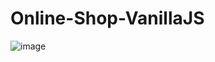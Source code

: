 # Online-Shop-VanillaJS

![image](https://user-images.githubusercontent.com/100157633/189977733-ab5d466c-3397-4663-8b5a-2637b8e92264.png)

